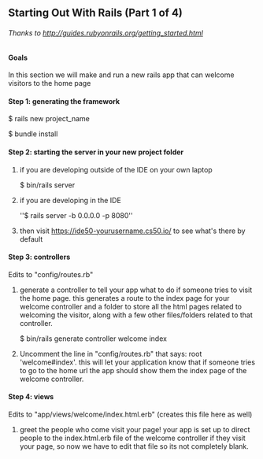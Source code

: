 ## Starting Out With Rails (Part 1 of 4)
###### Thanks to http://guides.rubyonrails.org/getting_started.html

#### Goals
In this section we will make and run a new rails app that can 
welcome visitors to the home page

#### Step 1: generating the framework

   $ rails new project_name  
   
   $ bundle install

#### Step 2: starting the server in your new project folder
1. if you are developing outside of the IDE on your own laptop

   $ bin/rails server

2. if you are developing in the IDE

   ''$ rails server -b 0.0.0.0 -p 8080''

3. then visit https://ide50-yourusername.cs50.io/ to see what's there by default

#### Step 3: controllers

   Edits to "config/routes.rb"
   
1. generate a controller to tell your app what to do if someone tries to 
   visit the home page. this generates a route to the index page for your 
   welcome controller and a folder to store all the html pages related to
   welcoming the visitor, along with a few other files/folders related 
   to that controller.

   $ bin/rails generate controller welcome index

2. Uncomment the line in "config/routes.rb" that says: root 'welcome#index'. 
   this will let your application know that if someone tries to go to the home 
   url the app should show them the index page of the welcome controller.

#### Step 4: views

   Edits to "app/views/welcome/index.html.erb" (creates this file here as well)
   
1. greet the people who come visit your page! your app is set up to direct
   people to the index.html.erb file of the welcome controller if they visit 
   your page, so now we have to edit that file so its not completely blank.


